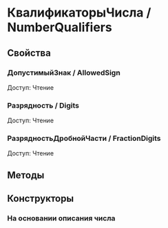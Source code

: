 
# КвалификаторыЧисла / NumberQualifiers
      

      
## Свойства
    
### ДопустимыйЗнак / AllowedSign
Доступ: Чтение
### Разрядность / Digits
Доступ: Чтение
### РазрядностьДробнойЧасти / FractionDigits
Доступ: Чтение
## Методы
    
## Конструкторы

  
### На основании описания числа
    